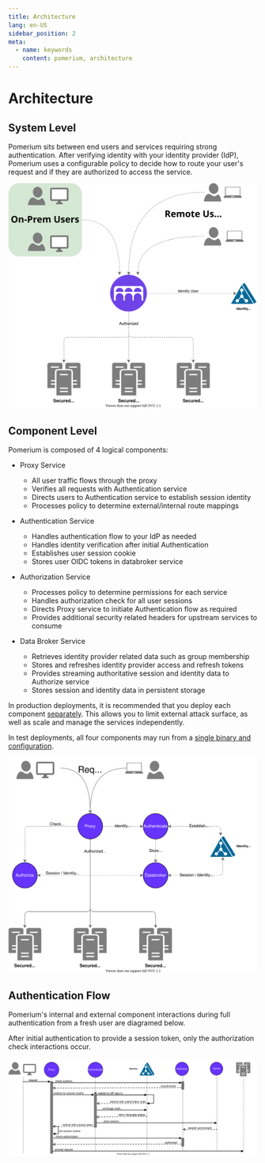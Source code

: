 ```yaml
---
title: Architecture
lang: en-US
sidebar_position: 2
meta:
  - name: keywords
    content: pomerium, architecture
---
```


# Architecture

## System Level

Pomerium sits between end users and services requiring strong authentication. After verifying identity with your identity provider (IdP), Pomerium uses a configurable policy to decide how to route your user's request and if they are authorized to access the service.

![pomerium architecture diagram](img/pomerium-system-context.svg)

## Component Level

Pomerium is composed of 4 logical components:

- Proxy Service

  - All user traffic flows through the proxy
  - Verifies all requests with Authentication service
  - Directs users to Authentication service to establish session identity
  - Processes policy to determine external/internal route mappings

- Authentication Service

  - Handles authentication flow to your IdP as needed
  - Handles identity verification after initial Authentication
  - Establishes user session cookie
  - Stores user OIDC tokens in databroker service

- Authorization Service

  - Processes policy to determine permissions for each service
  - Handles authorization check for all user sessions
  - Directs Proxy service to initiate Authentication flow as required
  - Provides additional security related headers for upstream services to consume

- Data Broker Service

  - Retrieves identity provider related data such as group membership
  - Stores and refreshes identity provider access and refresh tokens
  - Provides streaming authoritative session and identity data to Authorize service
  - Stores session and identity data in persistent storage

In production deployments, it is recommended that you deploy each component [separately](/docs/reference/service-mode). This allows you to limit external attack surface, as well as scale and manage the services independently.

In test deployments, all four components may run from a [single binary and configuration](/docs/reference#all-in-one-vs-split-service-mode).

![pomerium architecture diagram](img/pomerium-container-context.svg)

## Authentication Flow

Pomerium's internal and external component interactions during full authentication from a fresh user are diagramed below.

After initial authentication to provide a session token, only the authorization check interactions occur.

![pomerium architecture diagram](img/pomerium-auth-flow.svg)
